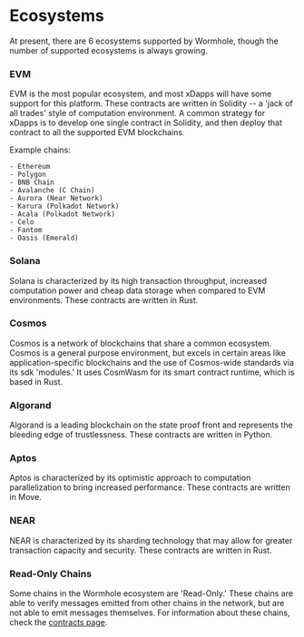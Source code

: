 # Ecosystems

At present, there are 6 ecosystems supported by Wormhole, though the number of supported ecosystems is always growing.

### EVM

EVM is the most popular ecosystem, and most xDapps will have some support for this platform. These contracts are written in Solidity -- a 'jack of all trades' style of computation environment. A common strategy for xDapps is to develop one single contract in Solidity, and then deploy that contract to all the supported EVM blockchains.

Example chains:

    - Ethereum
    - Polygon
    - BNB Chain
    - Avalanche (C Chain)
    - Aurora (Near Network)
    - Karura (Polkadot Network)
    - Acala (Polkadot Network)
    - Celo
    - Fantom
    - Oasis (Emerald)

### Solana

Solana is characterized by its high transaction throughput, increased computation power and cheap data storage when compared to EVM environments. These contracts are written in Rust.

### Cosmos

Cosmos is a network of blockchains that share a common ecosystem. Cosmos is a general purpose environment, but excels in certain areas like application-specific blockchains and the use of Cosmos-wide standards via its sdk 'modules.' It uses CosmWasm for its smart contract runtime, which is based in Rust.

### Algorand

Algorand is a leading blockchain on the state proof front and represents the bleeding edge of trustlessness. These contracts are written in Python.

### Aptos

Aptos is characterized by its optimistic approach to computation parallelization to bring increased performance. These contracts are written in Move.

### NEAR

NEAR is characterized by its sharding technology that may allow for greater transaction capacity and security. These contracts are written in Rust.

### Read-Only Chains

Some chains in the Wormhole ecosystem are 'Read-Only.' These chains are able to verify messages emitted from other chains in the network, but are not able to emit messages themselves. For information about these chains, check the [contracts page](../../reference/contracts.md).
